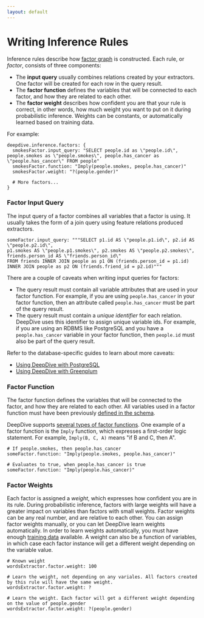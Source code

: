 ```yaml
---
layout: default
---
```


# Writing Inference Rules

Inference rules describe how [factor graph](/doc/general/inference.html) is constructed. Each rule, or *factor*, consists of three components:

- The **input query** usually combines relations created by your extractors. One factor will be created for each row in the query result.
- The **factor function** defines the variables that will be connected to each factor, and how they are related to each other.
- The **factor weight** describes how confident you are that your rule is correct, in other words, how much weight you want to put on it during probabilistic inference. Weights can be constants, or automatically learned based on training data.

For example:

    deepdive.inference.factors: {
      smokesFactor.input_query: "SELECT people.id as \"people.id\", people.smokes as \"people.smokes\", people.has_cancer as \"people.has_cancer\" FROM people"
      smokesFactor.function: "Imply(people.smokes, people.has_cancer)"
      smokesFactor.weight: "?(people.gender)"

      # More factors...
    }

### Factor Input Query

The input query of a factor combines all variables that a factor is using. It usually takes the form of a join query using feature relations produced extractors.

    someFactor.input_query: """SELECT p1.id AS \"people.p1.id\", p2.id AS \"people.p2.id\", 
    p1.smokes AS \"people.p1.smokes\", p2.smokes AS \"people.p2.smokes\", friends.person_id AS \"friends.person_id\" 
    FROM friends INNER JOIN people as p1 ON (friends.person_id = p1.id) INNER JOIN people as p2 ON (friends.friend_id = p2.id)"""

There are a couple of caveats when writing input queries for factors:

- The query result must contain all variable attributes that are used in your factor function. For example, if you are using `people.has_cancer` in your factor function, then an attribute called `people.has_cancer` must be part of the query result.
- The query result must contain a *unique identifier* for each relation. DeepDive uses this identifier to assign unique variable ids. For example, if you are using an RDBMS like PostgreSQL and you have a `people.has_cancer` variable in your factor function, then `people.id` must also be part of the query result. 

Refer to the database-specific guides to learn about more caveats:

- [Using DeepDive with PostgreSQL](postgresql.html) 
- [Using DeepDive with Greenplum](greenplum.html) 

### Factor Function

The factor function defines the variables that will be connected to the factor, and how they are related to each other. All variables used in a factor function must have been previously [defined in the schema](schema.html).

DeepDive supports [several types of factor functions](/doc/inference_rule_functions.html). One example of a factor function is the `Imply` function, which expresses a first-order logic statement. For example, `Imply(B, C, A)` means "if B and C, then A".

    # If people.smokes, then people.has_cancer
    someFactor.function: "Imply(people.smokes, people.has_cancer)"
    
    # Evaluates to true, when people.has_cancer is true
    someFactor.function: "Imply(people.has_cancer)"


### Factor Weights

Each factor is assigned a *weight*, which expresses how confident you are in its rule. During probabilistic inference, factors with large weights will have a greater impact on variables than factors with small weights. Factor weights can be any real number, and are relative to each other. You can assign factor weights manually, or you can let DeepDive learn weights automatically. In order to learn weights automatically, you must have enough [training data](/doc/general/relation_extraction.html) available. A weight can also be a function of variables, in which case each factor instance will get a different weight depending on the variable value.

    # Known weight
    wordsExtractor.factor.weight: 100
    
    # Learn the weight, not depending on any variales. All factors created by this rule will have the same weight.
    wordsExtractor.factor.weight: ?
    
    # Learn the weight. Each factor will get a different weight depending on the value of people.gender
    wordsExtractor.factor.weight: ?(people.gender)
